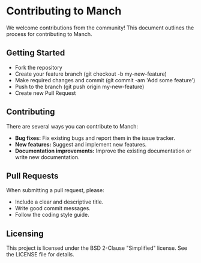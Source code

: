 # Contributing to Manch

We welcome contributions from the community! This document outlines the process for contributing to Manch.

## Getting Started

* Fork the repository
* Create your feature branch (git checkout -b my-new-feature)
* Make required changes and commit (git commit -am 'Add some feature')
* Push to the branch (git push origin my-new-feature)
* Create new Pull Request


## Contributing

There are several ways you can contribute to Manch:

* **Bug fixes:** Fix existing bugs and report them in the issue tracker.
* **New features:** Suggest and implement new features.
* **Documentation improvements:** Improve the existing documentation or write new documentation.

## Pull Requests

When submitting a pull request, please:

* Include a clear and descriptive title.
* Write good commit messages.
* Follow the coding style guide.

## Licensing

This project is licensed under the BSD 2-Clause "Simplified" license. See the LICENSE file for details.
